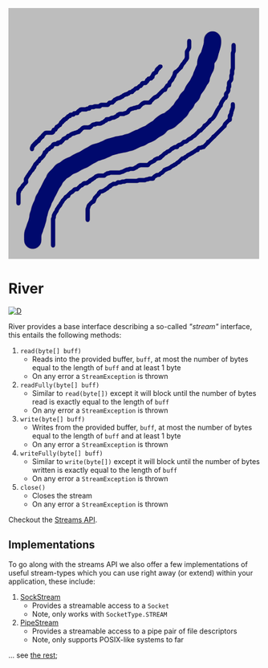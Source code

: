 ![](branding/logo.png)

River
=====

[![D](https://github.com/deavmi/river/actions/workflows/d.yml/badge.svg)](https://github.com/deavmi/river/actions/workflows/d.yml)

River provides a base interface describing a so-called _"stream"_ interface, this entails the following methods:

1. `read(byte[] buff)`
    * Reads into the provided buffer, `buff`, at most the number of bytes equal to the length of `buff` and at least 1 byte
    * On any error a `StreamException` is thrown
2. `readFully(byte[] buff)`
    * Similar to `read(byte[])` except it will block until the number of bytes read is exactly equal to the length of `buff`
    * On any error a `StreamException` is thrown
3. `write(byte[] buff)`
    * Writes from the provided buffer, `buff`, at most the number of bytes equal to the length of `buff` and at least 1 byte
    * On any error a `StreamException` is thrown
4. `writeFully(byte[] buff)`
    * Similar to `write(byte[])` except it will block until the number of bytes written is exactly equal to the length of `buff`
    * On any error a `StreamException` is thrown
5. `close()`
    * Closes the stream
    * On any error a `StreamException` is thrown

Checkout the [Streams API](https://river.dpldocs.info/river.core.html).

## Implementations

To go along with the streams API we also offer a few implementations of useful stream-types which you can use right away (or extend) within your application, these include:

1. [SockStream](https://river.dpldocs.info/river.impls.sock.SockStream.html)
    * Provides a streamable access to a `Socket`
    * Note, only works with `SocketType.STREAM`
2. [PipeStream](https://river.dpldocs.info/river.impls.pipe.PipeStream.html)
    * Provides a streamable access to a pipe pair of file descriptors
    * Note, only supports POSIX-like systems to far

... see [the rest](https://river.dpldocs.info/river.impls.html);